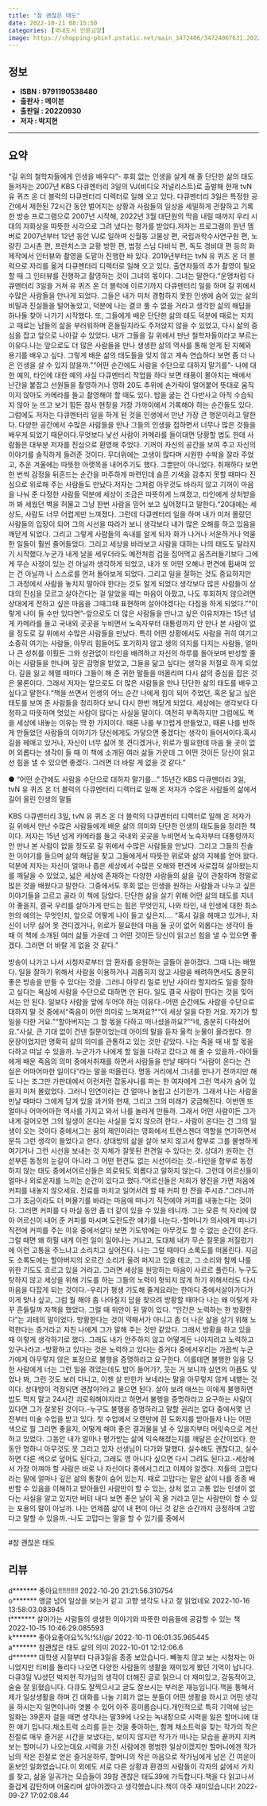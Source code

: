```yaml
---
title: "참 괜찮은 태도"
date: 2022-10-21 08:15:50
categories: [국내도서 인문교양]
image: https://shopping-phinf.pstatic.net/main_3472406/34724067631.20220925092337.jpg
---
```


## **정보**

- **ISBN : 9791190538480**
- **출판사 : 메이븐**
- **출판일 : 20220930**
- **저자 : 박지현**

------



## **요약**

“길 위의 철학자들에게 인생을 배우다”- 후회 없는 인생을 살게 해 줄 단단한 삶의 태도들저자는 2007년 KBS 다큐멘터리 3일의 VJ(비디오 저널리스트)로 출발해 현재 tvN 유 퀴즈 온 더 블럭의 다큐멘터리 디렉터로 일해 오고 있다. 다큐멘터리 3일은 특정한 공간에서 제한된 72시간 동안 벌어지는 상황과 사람들의 일상을 세밀하게 관찰하고 기록한 방송 프로그램으로 2007년 시작해, 2022년 3월 대단원의 막을 내릴 때까지 우리 시대의 자화상을 따뜻한 시각으로 그려 냈다는 평가를 받았다.저자는 프로그램의 원년 멤버로 2007년부터 12년 동안 VJ로 일하며 신월동 고물상 편, 국립과학수사연구원 편, 노량진 고시촌 편, 프란치스코 교황 방한 편, 법정 스님 다비식 편, 독도 경비대 편 등의 화제작에서 인터뷰와 촬영을 도맡아 진행한 바 있다. 2019년부터는 tvN 유 퀴즈 온 더 블럭으로 자리를 옮겨 다큐멘터리 디렉터로 일해 오고 있다. 출연자들의 추가 촬영이 필요할 때 그 인터뷰를 진행하고 촬영하는 것이 그녀의 몫이다. 그녀는 말한다.“운명처럼 다큐멘터리 3일을 거쳐 유 퀴즈 온 더 블럭에 이르기까지 다큐멘터리 일을 하며 길 위에서 수많은 사람들을 만나게 되었다. 그들은 내가 미처 경험하지 못한 인생에 숨어 있는 삶의 비밀과 진실들을 털어놓았고, 덕분에 나는 결코 풀 수 없을 거라고 생각한 삶의 해답을 하나둘 찾아 나가기 시작했다. 또, 그들에게 배운 단단한 삶의 태도 덕분에 때로는 지치고 때로는 남들의 삶을 부러워하며 흔들릴지라도 주저앉지 않을 수 있었고, 다시 삶의 중심을 잡고 앞으로 나아갈 수 있었다. 내가 그들을 길 위에서 만난 철학자들이라고 부르는 이유다.나는 앞으로도 더 많은 사람들을 만나 생생한 삶의 역사를 통해 얻게 된 지혜와 용기를 배우고 싶다. 그렇게 배운 삶의 태도들을 잊지 않고 계속 연습하다 보면 좀 더 나은 인생을 살 수 있지 않을까.”“어떤 순간에도 사람을 수단으로 대하지 말기를”- 나에 대한 예의, 타인에 대한 예의 사실 다큐멘터리 작업을 하다 보면 태풍이 몰아치는 배에서 난간을 붙잡고 선원들을 촬영하거나 영하 20도 추위에 손가락이 얼어붙어 뜻대로 움직이지 않아도 카메라를 들고 촬영해야 할 때도 있다. 밥을 굶는 건 다반사고 아직 수습되지 않아 눈 뜨고 보기 힘든 참사 현장을 가장 가까이에서 기록해야 하는 순간들도 있다. 그럼에도 저자는 다큐멘터리 일을 하게 된 것을 인생에서 만난 가장 큰 행운이라고 말한다. 다양한 공간에서 수많은 사람들을 만나 그들의 인생을 접하면서 너무나 많은 것들을 배우게 되었기 때문이다.무엇보다 낯선 사람이 카메라를 들이대면 당황할 법도 한데 사람들은 대부분 저자를 진심으로 환영해 주었다. 기꺼이 자신의 공간을 보여 주고 자신의 이야기를 솔직하게 들려준 것이다. 무더위에는 고생이 많다며 시원한 수박을 잘라 주었고, 추운 겨울에는 따뜻한 아랫목을 내어주기도 했다. 그뿐만이 아니었다. 취재하다 보면 한 번씩 감정을 뒤흔드는 순간을 마주하게 마련인데 슬픈 기색을 감추지 못할 때마다 진심으로 위로해 주는 사람들도 만났다.저자는 그처럼 아무것도 바라지 않고 기꺼이 마음을 나눠 준 다정한 사람들 덕분에 세상이 조금은 따뜻하게 느껴졌고, 타인에게 상처받을까 봐 세웠던 벽을 허물고 그냥 한번 사람을 믿어 보고 싶어졌다고 말한다.“20대에는 세상도, 사람도 너무 어렵게만 느껴졌다. 그런데 다큐멘터리 일을 하며 내가 미처 몰랐던 사람들의 입장이 되어 그의 시선을 따라가 보니 생각보다 내가 많은 오해를 하고 있음을 깨닫게 되었다. 그리고 그렇게 사람들의 속내를 알게 되자 화가 나거나 서운하거나 억울한 일들이 훨씬 줄어들었다. 그리고 세상을 바라보고 사람을 대하는 나의 태도도 달라지기 시작했다.누군가 내게 날을 세우더라도 예전처럼 겁을 집어먹고 움츠러들기보다 그에게 무슨 사정이 있는 건 아닐까 생각하게 되었고, 내가 또 어떤 오해나 편견에 휩싸여 있는 건 아닐까 나 스스로를 먼저 돌아보게 되었다. 그리고 일을 잘하는 것도 중요하지만 그 과정에서 사람을 놓치지 말아야 한다는 것도 알게 되었다.생각보다 많은 사람들이 상대의 진심을 모르고 살아간다는 걸 알았을 때는 마음이 아팠고, 나도 후회하지 않으려면 상대에게 전하고 싶은 마음을 그때그때 표현하며 살아야겠다는 다짐을 하게 되었다.”“이렇게 나이 들 수만 있다면”-앞으로도 더 많은 사람들을 만나고 싶은 이유저자는 15년 넘게 카메라를 들고 국내외 곳곳을 누비면서 노숙자부터 대통령까지 안 만나 본 사람이 없을 정도로 길 위에서 수많은 사람들을 만났다. 특히 어떤 상황에서도 사람을 귀히 여기고 소중히 여기는 사람들, 아무리 힘들어도 포기하지 않고 생의 의지를 다지는 사람들, 얼마나 큰 성취를 이뤘든 그와 상관없이 타인을 배려하고 자신의 하루를 돌아보며 반성할 줄 아는 사람들을 만나며 깊은 감명을 받았고, 그들을 닮고 싶다는 생각을 저절로 하게 되었다. 길을 잃고 헤맬 때마다 그들이 해 준 귀한 말들을 떠올리며 다시 삶의 중심을 잡은 것은 물론이다. 그래서 저자는 앞으로도 더 많은 사람들을 만나 단단한 삶의 태도를 배우고 싶다고 말한다.“책을 쓰면서 인생의 어느 순간 나에게 힘이 되어 주었던, 혹은 닮고 싶은 태도를 보여 준 사람들을 정리하다 보니 다시 한번 깨닫게 되었다. 세상에는 생각보다 다정하고 따뜻하며 멋있는 사람이 많다는 사실을 말이다. 여전히 부족하지만 그럼에도 책을 세상에 내놓는 이유는 딱 한 가지이다. 때론 나를 부끄럽게 만들었고, 때론 나를 반하게 만들었던 사람들의 이야기가 당신에게도 가닿으면 좋겠다는 생각이 들어서이다.혹시 길을 헤매고 있거나, 자신이 너무 싫어 못 견디겠거나, 위로가 필요한데 마음 둘 곳이 없어 외롭다는 생각이 들 때 이 책에 소개된 여러 삶들 가운데 그 어떤 것이든 당신이 읽고선 힘을 낼 수 있으면 좋겠다. 그러면 더 바랄 게 없을 것 같다.”

● “어떤 순간에도 사람을 수단으로 대하지 말기를…”
15년간 KBS 다큐멘터리 3일, tvN 유 퀴즈 온 더 블럭의 
다큐멘터리 디렉터로 일해 온 저자가 수많은 사람들의 삶에서 길어 올린 인생의 말들

KBS 다큐멘터리 3일, tvN 유 퀴즈 온 더 블럭의 다큐멘터리 디렉터로 일해 온 저자가 길 위에서 만난 수많은 사람들에게 배운 삶의 의미와 단단한 인생의 태도들을 정리한 책이다. 저자는 15년 넘게 카메라를 들고 국내외 곳곳을 누비면서 노숙자부터 대통령까지 안 만나 본 사람이 없을 정도로 길 위에서 수많은 사람들을 만났다. 그리고 그들의 진솔한 이야기를 들으며 삶의 해답을 찾고 그들에게서 따뜻한 위로와 삶의 지혜를 얻어 왔다. 덕분에 저자는 자신이 얼마나 좁은 세상에서 수많은 오해와 편견에 사로잡혀 살아왔는지를 깨달을 수 있었고, 넓은 세상에 존재하는 다양한 사람들의 삶을 깊이 관찰하며 정말로 많은 것을 배웠다고 말한다.
그중에서도 후회 없는 인생을 원하는 사람들과 나누고 싶은 이야기들을 고르고 골라 이 책에 담았다. 단단한 삶을 살기 위해 어떤 삶의 태도를 지녀야 좋을지, 결국 우리를 살아가게 만드는 힘은 무엇인지, 나와 타인, 내 인생에 대한 최소한의 예의는 무엇인지, 앞으로 어떻게 나이 들고 싶은지….
“혹시 길을 헤매고 있거나, 자신이 너무 싫어 못 견디겠거나, 위로가 필요한데 마음 둘 곳이 없어 외롭다는 생각이 들 때 이 책에 소개된 여러 삶들 가운데 그 어떤 것이든 당신이 읽고선 힘을 낼 수 있으면 좋겠다. 그러면 더 바랄 게 없을 것 같다.”

방송이 나가고 나서 시청자로부터 암 환자를 응원하는 글들이 쏟아졌다. 그때 나는 배웠다. 일을 잘하기 위해서 사람을 이용하거나 괴롭히지 않고 사람을 배려하면서도 충분히 좋은 방송을 만들 수 있다는 것을. 그러니 아무리 일로 만난 사이라 할지라도 일을 잘하고 싶다는 욕심에 사람을 수단으로 대하면 안 된다. 일도 결국 사람이 한다는 것을 잊어서는 안 된다. 일보다 사람을 앞에 두어야 하는 이유다.-어떤 순간에도 사람을 수단으로 대하지 말 것 중에서“죽음이 어떤 의미로 느껴져요?”“이 세상 일을 다한 거요. 자기가 할 일을 다한 거요.”“할아버지는 그 할 몫을 다하고 떠나셨을까요?”“네, 충분히 다하셨어요.”사실, 큰 기대 없이 건넨 질문이었는데 아이의 말을 듣자 울컥 눈물이 올라왔다. 한 문장이었지만 명확히 삶의 의미를 관통하고 있는 것만 같았다. 나는 죽을 때 내 할 몫을 다하고 떠날 수 있을까. 누군가가 나에게 할 일을 다하고 갔다고 해 줄 수 있을까.-아이들에게 배운 죽음의 의미 중에서취재를 하면서 사람들을 만날 때마다 “사람이 온다는 건 실은 어마어마한 일이다”라는 말을 떠올린다. 명동 거리에서 그녀를 만나기 전까지만 해도 나는 조그만 가판대에서 이런저런 잡동사니를 파는 한 여자에게 그런 역사가 숨어 있을지 미처 몰랐었다. 그러니 인연이라는 건 얼마나 놀랍고 신기한가. 그래서 나는 사람을 만날 때마다 그에게 담겨 있을 과거와 현재, 그리고 그의 미래가 궁금해진다. 이번엔 또 얼마나 어마어마한 역사를 가지고 와서 나를 놀라게 만들까. 그래서 어떤 사람이든 그가 내게 걸어오면 그의 일생이 온다는 사실을 잊지 않으려 한다.- 사람이 온다는 건 그의 일생이 오는 것이다 중에서그는 꿈의 제인이라는 영화에서 트렌스젠더 역할을 연기하면서 문득 그런 생각이 들었다고 한다. 상대방의 삶을 살아 보지 않고서 함부로 그를 불쌍하게 여기거나 그런 시선을 보내는 것 자체가 잘못된 편견일 수 있다는 것. 상대가 원하는 건 섣부른 동정의 눈길이 아니라 그 어떤 편견도 없는 시선이라는 것.-타인을 함부로 동정하지 않는 태도 중에서어르신들은 외로워도 외롭다고 말하지 않는다. 그런데 어르신들이 얼마나 외로운지를 느끼는 순간이 있다고 했다.“어르신들은 저희가 왕진을 가면 처음에 커피를 내놓지 않으세요. 진료를 마치고 일어서려 할 때 커피 한 잔을 주시죠.”그러니까 그가 조금이라도 더 머물기를 바라는 마음에 떠나기 직전에야 커피를 내놓는다는 것이다. 그러면 커피를 다 마실 동안 좀 더 같이 있을 수 있을 테니까. 그는 모른 척 자리에 앉아 어르신이 내어 준 커피를 마시며 도란도란 얘기를 나눈다.-할머니가 의사에게 떠나기 직전에 커피를 주는 이유 중에서살다 보면 기도밖에는 아무것도 할 수 없는 순간이 온다. 그럴 때면 왜 하필 내게 이런 일이 일어나는 거냐고, 도대체 내가 무슨 잘못을 저질렀기에 이런 고통을 주느냐고 소리치고 싶어진다. 나는 그럴 때마다 소록도를 떠올린다. 지금도 소록도에는 할아버지의 오르간 소리가 울려 퍼지고 있을 테고, 그 소리와 함께 나를 위한 기도도 흐르고 있을 거라고. 그러면 세상을 원망하는 마음이 사르르 풀린다. 누구도 탓하지 않고 세상을 위해 기도를 하는 그들의 노력이 헛되지 않게 하기 위해서라도 다시 마음을 다잡게 되는 것이다.-우리가 평생 기도해 줄게요라는 한마디 중에서살아가다가 이게 맞나 싶고, 그럼 뭘 해야 좀 나아질지 답을 찾으려 방황할 때마다 나는 왜 이렇게 자꾸 흔들릴까 자책을 했었다. 그럴 때 위안이 된 말이 있다. “인간은 노력하는 한 방황한다”는 괴테의 말이었다. 방황한다는 것이 약해서가 아니고 좀 더 나은 삶을 살기 위해 노력한다는 증거라고 지친 나에게 그가 말해 주는 것만 같았다. 그래서 방황을 하고 있을 때 이렇게 생각하기로 했다. 그래도 내가 안주하지 않고 어떻게든 나아지려고 노력하고 있구나라고.-방황하고 있다는 것은 노력하고 있다는 증거다 중에서우리는 가끔씩 누군가에게 아무렇지 않은 표정으로 불행을 증명하라고 요구한다. 이를테면 불행한 일을 당한 사람에게 너는 그런 일을 겪었는데도 밥이 들어가?, 웃는 거 보니까 실연의 아픔도 잊었나 봐, 그런 것도 보러 다니고, 이젠 살 만한가 보네라는 말을 아무렇지 않게 내뱉는 것이다. 상대방이 걱정되면 괜찮아?라고 물으면 된다. 살아 보려 애쓰는 이에게 불행하면 밥도 먹지 말고 24시간 괴로워해야지라고 하면서 불행을 증명하라고 요구하는 사람이 있다면 그가 잘못된 것이다.-누구도 불행을 증명하라고 말할 권리는 없다 중에서몇 년 전부터 미술 수업을 받고 있다. 첫 수업에서 오랜만에 흰 도화지를 받아들자 나는 어떤 색으로 뭘 그리면 좋을지, 어떻게 해야 좋은 결과물을 낼 수 있을지부터 머릿속으로 계산하고 있었다. 그동안 내가 얼마나 평가받는 삶에 익숙해졌는지를 깨달은 순간이었다. 한동안 멍하니 아무것도 못 그리고 있자 선생님이 다가와 말했다. 실수해도 괜찮다고, 실수하면 다른 색으로 덮어도 된다고, 그래도 영 아니다 싶으면 다시 그려도 된다고.-세상에서 가장 아껴야 할 사람은 바로 나 자신이다 중에서그리고 이제야 알겠다. 저들의 고맙다라는 말에 얼마나 깊은 삶의 통찰이 숨어 있는지. 때로 고맙다는 말은 삶이 나를 종종 배반할 수 있음을 이해하고 받아들인 사람만이 할 수 있는, 상처 없고 고통 없는 인생이 없다는 사실을 알고 있지만 버텨 내다 보면 좋은 날이 꼭 올 거라고 믿는 사람만이 할 수 있는 포용의 말이 아닐까. 나는 언제쯤 삶이 내 편이 아닌 것 같은 순간까지 긍정하며 고맙다고 말할 수 있을까.-나도 고맙다는 말을 할 수 있기를 중에서

------

#참 괜찮은 태도


## **리뷰** 

  d******* 좋아요!!!!!!!!!! 2022-10-20 21:21:56.310754 <br/>  o******* 앵글 넘어 일상을 보는거 같고 고향 생각도 나고 잘 읽었네요 2022-10-16 13:58:03.083945 <br/>  t*******  살아가는 사람들의 생생한 이야기와 따뜻한 마음들에 공감할 수 있는 책 2022-10-15 10:46:29.085593 <br/>  k******* 좋아요좋아요%%!%!/@/ 2022-10-11 06:01:35.965445 <br/>  a******* 참괜찮은 태도  삶의 의미 2022-10-01 12:12:06.6 <br/>  d******* 대학생 시절부터 다큐3일을 종종 보았습니다. 빼놓지 않고 보는 시청자는 아니었지만 티비를 돌리다 나오면 다양한 사람들의 생활을 재미있게 봤던 기억이 납니다.다큐3일 VJ셨던 박지현 작가님의 생각이 더해진 글로 읽으니 더 재미있고, 감동적이고, 술술 잘 읽혔습니다. 다큐도 잘찍으시고 글도 잘쓰시는 부러운 재능입니다.책을 통해서 제가 일상생활을 하며 긴 대화를 나눌 기회가 없는 분들이 어떤 생활을 하시고 어떤 생각을 하시는지 일면이나마 엿볼 수 있어 아주 흥미롭습니다.개인적으로 특히 기억에 남는 일화는 39혼자 걸을 때면 생각나는 말39에 나오는 녹내장으로 시력을 잃은 할머니에 대한 얘기 입니다.채소트럭 소리를 듣는 것을 좋아하는, 함께 채소트럭을 찾는 작가의 작은 친절로 매우 즐거운 시간을 보냈다는, 보이지 않지만 작가가 떠나는 모습을 끝까지 지켜보는 할머니가 나오는데요.시력을 가진 사람에겐 평범한 일상이겠지만 할머니에겐 작가님의 작은 친절로 얻은 즐거운하루, 할머니의 작은 마음으로 작가님에게 남은 긴 여운이 돋보인 일화였습니다.이 외에도 서로 다른 상황과 환경의 사람들이 각자의 삶에서 가치를 찾고, 삶을 일궈가는 모습들이 39참 괜찮은 태도39에 가득합니다.책을 다 읽고나서 즐겁게 감탄하며 어울리며 살아야겠다고 생각했습니다.책이 아주 재미있습니다! 2022-09-27 17:02:08.44 <br/>